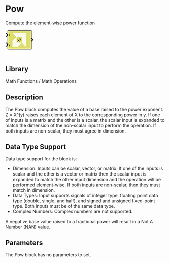 # Pow

Compute the element-wise power function

![](./Images/block.png)

## Library

Math Functions / Math Operations

## Description

The Pow block computes the value of a base raised to the power exponent.
Z = X^(y) raises each element of X to the corresponding power in y. If
one of inputs is a matrix and the other is a scalar, the scalar input is
expanded to match the dimension of the non-scalar input to perform the
operation. If both inputs are non-scalar, they must agree in dimension.

## Data Type Support

Data type support for the block is:

- Dimension: Inputs can be scalar, vector, or matrix. If one of the
  inputs is scalar and the other is a vector or matrix then the scalar
  input is expanded to match the other input dimension and the operation
  will be performed element-wise. If both inputs are non-scalar, then
  they must match in dimension.
- Data Types: Input supports signals of integer type, floating point
  data type (double, single, and half), and signed and unsigned
  fixed-point type. Both inputs must be of the same data type.
- Complex Numbers: Complex numbers are not supported.

A negative base value raised to a fractional power will result in a Not
A Number (NAN) value.

## Parameters

The Pow block has no parameters to set.
